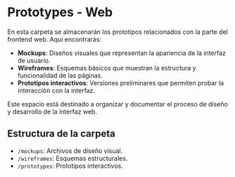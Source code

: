 # Prototypes - Web

En esta carpeta se almacenarán los prototipos relacionados con la parte del frontend web. Aquí encontrarás:

- **Mockups**: Diseños visuales que representan la apariencia de la interfaz de usuario.
- **Wireframes**: Esquemas básicos que muestran la estructura y funcionalidad de las páginas.
- **Prototipos interactivos**: Versiones preliminares que permiten probar la interacción con la interfaz.

Este espacio está destinado a organizar y documentar el proceso de diseño y desarrollo de la interfaz web.

## Estructura de la carpeta

- `/mockups`: Archivos de diseño visual.
- `/wireframes`: Esquemas estructurales.
- `/prototypes`: Prototipos interactivos.

